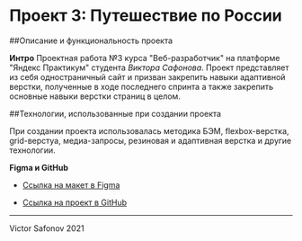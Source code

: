 # Проект 3: Путешествие по России

##Описание и функциональность проекта

**Интро**
Проектная работа №3 курса "Веб-разработчик" на платформе "Яндекс Практикум" студента *Виктора Сафонова*. Проект представляет из себя одностраничный сайт и призван закрепить навыки адаптивной верстки, полученные в ходе последнего спринта а также закрепить основные навыки верстки страниц в целом.

##Технологии, использованные при создании проекта

При создании проекта использовалась методика БЭМ, flexbox-верстка, grid-верстуа, медиа-запросы, резиновая и адаптивная верстка и другие технологии.

**Figma и GitHub**

* [Ссылка на макет в Figma](https://www.figma.com/file/5S2WSbEFL6awjVWJ0NWL8Q/Sprint-3_-Russia-_-desktop-mobile?node-id=28503%3A0)

* [Ссылка на проект в GitHub](https://github.com/Jaskiel/russian-travel)

------

Victor Safonov 2021
